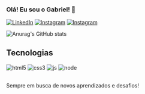 ### Olá! Eu sou o Gabriel! 🤙

[![LinkedIn](https://img.shields.io/badge/LinkedIn-0077B5?style=for-the-badge&logo=linkedin&logoColor=white)](https://www.linkedin.com/in/gabriel-de-oliveira-663107169/)
[![Instagram](https://img.shields.io/badge/Instagram-E4405F?style=for-the-badge&logo=instagram&logoColor=white)](https://www.instagram.com/gabrieldeoliveira._/)
[![Instagram](https://img.shields.io/badge/Microsoft_Outlook-0078D4?style=for-the-badge&logo=microsoft-outlook&logoColor=white)](mailto:gabrieloliverdev@outlook.com)



![Anurag's GitHub stats](https://github-readme-stats.vercel.app/api?username=gabrieloliveiraq&show_icons=true&theme=dark)

## Tecnologias

<div style="display: inline_block">
    <img align="center" alt="html5" src="https://img.shields.io/badge/HTML5-E34F26?style=for-the-badge&logo=html5&logoColor=white"> 
    <img align="center" alt="css3" src="https://img.shields.io/badge/CSS3-1572B6?style=for-the-badge&logo=css3&logoColor=white"> 
    <img align="center" alt="js" src="https://img.shields.io/badge/JavaScript-323330?style=for-the-badge&logo=javascript&logoColor=F7DF1E"> 
    <img align="center" alt="node" src="https://img.shields.io/badge/Node.js-43853D?style=for-the-badge&logo=node.js&logoColor=white"> 
</div> <br/>

 Sempre em busca de novos aprendizados e desafios!

 
